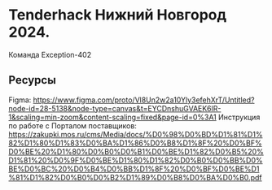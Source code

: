 # Tenderhack Нижний Новгород 2024.
Команда Exception-402

## Ресурсы
Figma: https://www.figma.com/proto/Vl8Un2w2a10Yly3efehXrT/Untitled?node-id=28-5138&node-type=canvas&t=EYCDnshuGVAEK6lR-1&scaling=min-zoom&content-scaling=fixed&page-id=0%3A1
Инструкция по работе с Порталом поставщиков: https://zakupki.mos.ru/cms/Media/docs/%D0%98%D0%BD%D1%81%D1%82%D1%80%D1%83%D0%BA%D1%86%D0%B8%D1%8F%20%D0%BF%D0%BE%20%D1%80%D0%B0%D0%B1%D0%BE%D1%82%D0%B5%20%D1%81%20%D0%9F%D0%BE%D1%80%D1%82%D0%B0%D0%BB%D0%BE%D0%BC%20%D0%B4%D0%BB%D1%8F%20%D0%BF%D0%BE%D1%81%D1%82%D0%B0%D0%B2%D1%89%D0%B8%D0%BA%D0%B0.pdf
